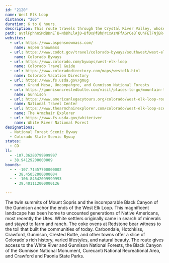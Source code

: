 ```yaml
---
id: "2120"
name: West Elk Loop
distance: "205"
duration: 6 to 8 hours.
description: This route travels through the Crystal River Valley, whose well-watered reaches made it a favorite among both Native American and pioneer settlers. Scenic features include views of mountain ranges, fields of alpine wildflowers, farmlands & cattle ranches.
path: avtlFphhnSMdBDnE`B~NbDhLlAjD~BfDx@fBh@rCxAzNFfAGrCeB`QUhFElFNjBR~@xCrH^xBf@~Pf@jG|@lFpD~Ox@pIhFvQ~@jFXlCNtDLnH^xCt@~C`FlLdArCzBhIj@pCn@xE^nFhAld@RtEr@xFl@rCl@|AhF`Ll@tBXjBNnBD`Nf@dDjA~CzHjPj@xB^xBNxBBfBG|AMzA_@zBmIhXqAtGi@bGeAjWw@rIc@xCwAtF}@tBk@|CGhA?rF^lI|@zMbDvPXbDErEyAxT@pBL`A^rAz@dBbAx@vEzBd@p@l@rAbA~CRxBCrAWtAa@nA_AhB{ExE[d@s@rAe@`BDlCNpA~@vS\vCJ`@h@dAtB~AzBtAdAhAn@~@bBtFvFvUdAjDbAlBbArArFfFfFfGhCfErAtCxA|DbCnHlAfHx@fJJbIQlNq@nGy@dFeAzEwBrH}ItUwF`NsAbEe@dBiAlG_@`D]~EGrJZlH`JboA\dD~@xEjBnFfChE|BjCzI`HpAlBr@dBvAxFnR~z@~@|FxBjRXrA|@rBpAlBfAjAnP`L`LfIhCnAvVdJx@j@hArAhEbJfEtFbAbBrEtJ~AxEbBnDzDvGtNvThAzCxBhJnAvDlJjShBxCxK`N|EtEtAbBjFnIvFbIxD~ElApB~@tC|C|Q`AlC|AjCvD~EdBlCl@rAbAxDdArBhAfA`DlB|AjBp@dB|DhNrDlJrAfC|AjCxAhBx@v@tBz@fFdAt@XfBrAfZ~]rBrChBdDzJtTvDnHf@rA\vAb@xDtEjr@pHlj@fAfGrD|Q~Plz@h@`BhA~BzRrZfCxCrKlJtAlBn@rAx@lCjJ|e@nBnFrA~BxArB`CfCdWtQvEzDxc@bf@hB`BlCrBlZbSnB~@pBp@vJzBhExApBdArCfBdFzEbAr@bAj@vTlJzAlArA~AtHnL~BjCbA`BrG`QbAlBx@t@jIlFpBrBfAbB~D`IbAfCtH|TrA~B|DjDvXjTd@d@r@nA`@m@\gD`@kAjDuD|B_BhF_GbAsAd@iAR_BDwAYmk@BmI`@cCr@}AxD}E`AcBvGkTt@mDhD}Xb@gCn@sBx@sBxAsChCeD|AwA~LiIdDmCdHeHpLcMnBkCbAcCd@sCLeCXqTXmC`@wAr@mA|A{AhAi@tLaDxB_@bCQ|FA`~@lA~FKdGaAnf@{JzH_A`FQhCA`FLnDX|Fz@lEdA`WxHbCf@bCJpNDlFEfEUlI}@zBe@tBs@rBaApCeBdC_ClD_FhA}BhCsGhCsEbCsChAcAlBsAxBgA|FyAxBM`z@?rBSnBm@hBcA`CyBnB{CpL{Xr@oCXyCHcPN{~A]itARsC^yAh@mAxA_B|KgFlAy@lCgClCqD~CcGrAwBjF{Gj@m@hCkADyWFy@Ze@fFeCbAy@h@gBj@sJR_A\s@tAuAfi@c]zCaClAiBh@oArEuQhAmBfAq@bASnBP`]nJ~Cl@vjAfOfCN~BG|Bm@vJgEtjCsiA|C_AnvAqXbDYlEf@rPpCfFLrEIhTwB|HeBvXuInC]v@?lFxApH~FbCLhA_@h@_@Xa@xEyJnGuEzA}AxCoJx@_Bl@y@~AqAvGoDvEkB~FiBrD}AdGyD`MwItMmGvUgPzOgKdJoFtkAiq@bM}GpMaIn_Aai@tAm@bD_AlCEt\~FxBD~AIhBu@tKeIhBmAdBg@rCEjFjAfF`CdBfAtI~JfNpQdI`JdHrGjQfNhFlJ`CzETx@p@lF`BzE^l@xB~BvBrAxCl@fTbAbDfAtQdEjJhDl@B`BSh@WrAsA~Ry`@n@mBf@eDd@mA|ASzAHh@b@Xf@lDlKfH|Kh@pAr@xBjAlEv@tAn@bAt@t@pI`G|CtBjC|@pANxACfIs@l@?dRvC|EfCb@Rt@@h@En@Yv@{@dBmFnAsBrNmOdDoC|@]r@KnAHhA`@`CpBx@d@jAHjA[xIgFn@y@n@mBd@sKR{Ax@yB~BwB|@a@dBQpEj@j@?bA]r@iANs@B}@GcI_Bsn@oBuTHuATk@t@k@b@M|@LdA|@lA`Bz@r@\FnGIzCHrJjCfD`BnAbAdKpOx@jB~@xC|@nEx@dAhAb@d@@v@Mp@c@x@gA|@sChCoJh@w@dAe@hBAtJ`C`HVt@c@\i@^}AFg@As@Y}@cCiFc@g@mCuAa@y@S{@DwBOmBa@{@sCmCSe@_@mAUsCmBo\m@aLAaBn@mDjA_CvCgC\s@ZyADy@EeAUgAgDsFiBkCy@u@}EsCcAeAo@eA_B_HcA}BcFmEy@eAoMoXKu@TcA^m@dAQb@PlFtErRjCrCj@hAf@hAp@tLhJx@XbAEf@SjA_ArDyDn@aAPmAAkE@mCHy@`D}ND_BEeBHy@Te@n@a@lAL`@^fCzG~ArHr@`HHxAYzED~@x@rAb@Dn@Kj@g@La@HoAN}@l@_AzDeDpGaDrB_C^}@Jc@By@U}B?s@n@gGe@uKi@mD?e@^mA`@_@p@K~FDhAWfBs@rDKxAsAj@_A`@cA`@iCD}BQkCsBcLE}BNmBn@_DZgDX{@|@eAlCq@pAgA`@mAf@sE`AsEhAoJCy@SqAeAkD?{AXaB|@cBz@m@lAmAjBuClAqBRy@?_@Ie@Ya@_@W]Gu@FiBjA_APc@@o@WU[iAwDqEoEW[Uq@TeBv@aAfBiBTa@Hm@Iq@gB{DUaAGeAZgE?cAs@uG?}@Hu@~@yDB_AWmAuCaFuGeFe@uAKyAJyBOmDBkApAmHdB_DDu@C}@]s@{@_@sAAwCi@k@UmCsBk@Ei@LgBfA{@Zw@@s@Yo@m@]IeEGaASm@YcBsBYQSAk@CgIpA}AZsB|@_ANoEAkCjAyEf@wEdCs@Ls@AeBe@gFyBYYK_@?e@D_@nOk]XsDNeFEiIT_A`@YvCPx@KbA_@tB{Ap@qBz@{FRqFn@uAvB}BrDuAhCG~ALt@I`A_@j@m@RsAMoKb@aDhB_FfBsDrCuBhByBdD_D|@I|C|AxAX^?bAYbAe@rCmCt@_AXm@X_Bj@aFvDuPp@aE@}@]uLKaAo@yAqEkEoUqOs@YwDQoBXcBBy@Ws@g@_AU_APoBlAa@RQ?u@CgDoAaBYuD[yA]s@i@sA_E[k@qFmByC_CgAyAeAgDiAgAqG_B_C_@uHkAgGk@a@Sc@m@cCmEeAyBy@qA_A_@wCAiAs@mDmAkBqBqBmAe@k@qFgKiAu@qIqBgIoCiAs@cCiCo@uAGsAR_BRk@`AaAtGcBjAOvA?~QtAnQxDrFdBl`@fFxDxAb@DnB@nAUnHqCxCu@t@C~KxDrHnElCZbAOrS}I`D}@zAAbErAl@?dAe@r@qArFwPn@{C?_Bc@qC[aAYkB_@}EUiAm@gBeAeAiBy@cAeAe@uAMqBRoBdEsJVyCXyAZq@\a@tCgCx@mBPkB@aOm@{By@mAk@yAKi@QmCQaBiAsEu@mB}BaD}CkBc@k@Kg@IgAHeAPe@l@a@tDkAtDc@bA[dBeAr@SpIsAt@]x@m@x@oA^wAB{D]eCe@yBNsFI{DBm@^wAHaBm@aDNsBx@}DNmACgJUyBu@aD]{@i@iAcGsGk@oBEkBj@wOYiLUeC_AeCkF_Fo@{AN{Cm@kBQgACgOUmAUk@Mm@As@PqAv@qA@s@{@oBOgCgDgQE_APs@v@q@tBMbASXs@JeAVy@tA}@r@aB~@yCF_ACsBTiE?iAwAcIG_ACaFbHeWf@}DI{B_CmK?qATuD?y@E_Aw@eFAu@VaE?iBL[fDyA|Ds@^YJe@o@aF_@_BU{APgKAeC_@mBgCeH?cENqANe@`@_AjAuAn@_@r@ShCOj@sSFeFCsAKeB]gCcDgN_@mDI{CH_Dn@oF|I_k@HwADcCKkCe@{CyAkE{@uAaAeAoAcAmAi@iBo@yASsAA}AF{AVcBr@iAt@mH~GuFlD_Cp@}E`@iCDwCSoCm@sCkAsAs@aDmCuBgC_BmCcC_Hy@aEa@_EOaG|@ir@OyGy@mHaAaEgD_K]uA_@mDK}CPmDTgBbKgh@x@{Ej@eEh@uG`Fk_A@yAQ_EK_Ay@mCmAmB}AwAoAi@sUsDmAe@oAq@cAgA[e@s@mBsAmIIgH?aAb@eFbAyHVoCF_EYgFcBwMu@qCy@_BmEmGs@_Bs@wCiBgOYmB_@wAi@yAyF{Im@yAU{@]kBK_BIoOU_FaB}Qw@uHgFkZiA}D}B}E}I{LYk@Uw@SgCHaMc@mDoA}FyAqFcA_CcA{CYoCHaJRwIpAiIzCuHlDaGn@qBZgCFmBMcByAiIO{B?yCDwA~A{GtOyg@j@gC`@gGCyKViDNy@n@sB~@mBbAsAn@k@bDeB~MuFbEkBlBsArByB~@uAxAqCr@eBh@{Bn@_ENyALkB@aCOuEkHur@sH}t@s@eJa@aJgC{hAs@_IcAoFqAqEmA{CoAeCaHoL_HcLmDqFoEgJcEcMcBcHy@kE_BuKi\yqBiBqLu@}GeAuLcAkTWmNBiLX}Qd@{J|Bq^h@mDbDsJRaAf@mEFcDc@kF[cBy@mCiAmCkEaGoA_C]aBOeBgAqRIeDJgBb@_Cn@eB\k@hBaB|JyG~@sAr@yBXmCC_AQuAc@_BsCsG]eBKaBDeBXaBhC{G\cBN{A?mAWwBq@uBq@eAaBsAqDqAiB{@sAgB[}@W{@WsB@wBl@_HGuBQwA_@oAs@sAeAcA}@g@mJmBy@_@wAmAeBsCwOi[aB_C}BuBsCaBcAc@oAYsCg@wDEyBP}WnDyDJ{C_@eDwAoOgI_EgCaRqP}EwEiAsAoAiCYy@u@kEwBcU}AgLoAuG_EcQwEwUcOoqAUmEKqFt@y~@YaIi@wDsHmWsTet@i`@irAoP_j@sBoF_BaCcBcByAoAyA}@sBaAwYuF}@WeA_AeAmCSy@OmAD_~@wbAIco@\kAQqBk@wAeA}CuCmPiPsBeAyBg@{LQk_@Po_ASyBIcDy@o@[_CeBcAeAcBaCgIiOmf@o_AiBiCaIeHaNuKgVqP}C}CiCeDmDuFoQm]_LsUye@g`A_C{D_BcBmB_AwAYwOB{IqAsCq@}CgAmT{KiFgEyBsAwU{IsB_AuGgE}MaKyB_AmAYiAEoALwCx@_DEoCa@oD_AeBk@oBaAaZ{UmEgEwCmDiA{B{HwU_CiCsAs@iB_@mBUcHe@iB]iA_@cAu@y@mAi@qBO{B[aQO_Bi@yA}@mAy@m@iBg@sFHm@O{@k@wCyCgByBeBkAoB[ySkA}BPyB~@s_@pZsIlHsAn@aDbAiFn@uBAqOeCaXv@aWZ}BKsBo@yBqAgIgJiB_AiAOoLc@}c@v@aKi@u\gCaCEaFVgHKy@YsFsDyAm@qAWcFHiRr@qMfAaDp@uBt@gErCgCjAyDxAqGjBcGtAaH~@gE`AiFbC{`@xTkB|@eB^}BXqIRqJf@_BN}B`@iBd@{c@fPai@~K}MbDqW`Hyk@jNkgApXsTdFyC|@{DzA{_@bQoCdAsB`AsDpCgBjB{@tA_n@dfAsClFsDfGyQj\oBxCiBrBqEnDiBvByA~BaKvQqF`IiGxJmcAhxAuPbWue@bq@{FbJ}S|`@iClD}]bZmChCsCpDeOhVsFzJmM|[aHxQeBdIcAxDeOl^iNv]oBxDiBxCaKjO{KnQcC~Cc@XoDV?vr@DxEHlBI`AYv@sExCyB`BWJaAxAJdBbChE\x@NjA?rAMx@{@jCOnCSdAsAzCU~@Y~D_A~D?`BRvAnAfDh@xBhAfKNrD?hBIrAs@xE_@lFEpAHdAZnArA~C\dEz@nH?xEKd@cAlBMd@QhE?vAZxBV|Ed@vCbHvT~AzDxAbC`@rAz@`Hd@~BbCtJ`C`Gx@xCRlB~CnQXjC^lBx@hBNv@T`CBdGbA`GI~CNnCEjBFtIKxAu@~AMtA?hAd@lAfA`Bj@fBlAjArDxBr@jBT~ABrBZrArAhA`E|BzBlBx@vAbA`CvC`Bx@v@x@rAR~@CzAg@xBe@~@[x@m@zQN`F\`CjCzK`AxKTrDEtGY~HCtCo@xLHnCz@bPXpChDbL|@zDPjFPbRElCs@hZU~BSrA_BhEoLnVe@xA]dCLrAx@rCn@~@v@f@~@XdBJtGg@zBRfBj@~Az@rAzArC~Dz@j@rAZnAv@vC~BD^S`AAvATnGb@rF?rAo@lBs@v@yAt@}@|@}B`D}JbKsE~DwInJiA|@}Ad@}ErFeEz@{CrBsBr@iDj@i@^OX]rAHrAl@vAhAh@xAO~@e@r@@j@j@Ll@DjASl@_@^mBl@iCj@_FRgAp@[r@aArDkBdD}@nBuAhBY`AArBLf@pCjBnD`B`Av@tAfBbDtCNz@D|Bl@pCZz@~BvEVd@bE`D|E|GtArCvBjCN~AKxEJhCU~@Cp@HRhA~@Rd@ZrABtBIn@q@zBZdATfBHrFYzC?xBb@~BDj@c@rDO~DqAbEQrABrAOpCNtAT^|A|@NZHj@CjHH|BO|CiAzEYnEu@hBm@hDeAjCgBdDkBtCgC~BkDtGG~@?jBc@r@u@x@_@rBYr@{BxDg@tAsAjL}BbGq@h@mAZe@?aA[_BUo@H_@XWjAeAzAk@xA]Ry@Ei@Ho@Z[d@]fAO~CIp@S`@UPgCRqAf@}C~Ae@p@}Ar@u@l@s@xAs@lDKJQDiBY_@La@dA?fBm@~B[l@mA^eBjAs@xBc@n@eAr@qEx@i@\qApAwAx@o@t@SV_@lB_AdAYLeB?}@Pc@TuAvBcCxBg@x@sBlFg@fBCd@H`AEl@]j@[JgAEo@FcCv@yDl@SHeBfBmBzD_@rBSp@y@~@Ul@SlAAdA^tBHxANv@Dx@Il@CxEKj@i@r@sALoAGoCq@cBmAOE_@?}@d@e@fA[xAaEnHgAvAoAx@_ARiA`AsBjCi@fCiDdA{DfDaDjB{C`C}D|D}FlEYfAu@lE}@lCc@t@kBhAk@r@k@dBk@zDCfATxPl@fE?bGVpCGtDU~B@~AVr@tAlAHXHd@NxDH^dDfFb@~@R`AVjGFtGCj@o@~AE^@bBKh@i@~@iBtAi@~@o@p@Yf@c@dCUt@y@bAu@LkFFk@VgCrCoBdB}BhAwBvA]f@q@~Aa@~A]ZcC|@_B?sBQc@UUc@u@k@y@Gm@RiBxAeA~@wAjB_@x@QrDSfAi@~@_@^}AfAK\W`B[xAs@`AyAdAOV_@bDsGpGa@JuAKKDC`@BXhAxDxAzGt@lBhBjCh@fAh@dBN`BBx@]vDExBc@hELhACfA}AhFIvD_@n@k@Vi@J{@M}@TOl@IpBOj@s@rA{@j@c@z@Mx@B^l@vBFf@k@zGu@z@w@pA{@l@_A\mC_@}@FuA~@m@x@y@~Dw@xCeFbLgBvBuA`Cu@r@}AdAoC`Ei@fAq@jCy@~AuCvJO|@?x@h@fBTrAkAfIs@tJW|@eClGi@r@}DfAmAp@u@x@oBdAw@fA[`B?lCXpBDhCX~E?fEd@jEB`Dc@fGOd@cAxAa@tA?dAn@xCn@p@nBhDRh@Nz@_@|@s@`AsCtFy@~DoBrCQd@KzCe@|Ay@rBo@fCSdBEl@DdBRrA^nAhBjE^jCH`COfGl@`K?r@K`@q@bAgCj@}AFQT]vAYP_@CoC{B_@qBgEJi@MKm@^sD?WISuAYi@yBSQyCg@wDtA_Cp@m@pBONSDiGsAcAuAm@Qk@ReArAc@^kFpAWKmBmBYGsCh@}DsAe@k@cAcF^eD?_AKeAa@aAWYmB_@i@gCS]a@U}D}@qE\oAEqBc@oCuAsD}@_AmAwBmDiAsFsAc@[cBIeDK[cByBy@mDOuFM_@k@k@iAgDScAEsA]uBl@kDEg@]m@aBsAqB{KUq@c@YsAYe@Si@}@YuA?}@l@_BUaAwCuFmCmEu@kBqBaDi@e@_A]{@GSX?b@vDtOLl@@fAOf@mCvBu@~@SnADv@Lx@rHtST~@HfABzENtEbA|IJfB|A`G^lCn@pBb@zEhAhGdDhOvA~NTnJh@rCnAfEl@pDZ`AbAzAtAbDjClEbG|HbDfFdFxK|GxI`B|C|@lCbAvBrCzDnA~BjGzJfItQvFnN~BfEf@jBtAzK?~BS|CBpHTbEE|HHbD`@pDb@xBxAfEh@lCbAhLx@xFjB|OXvAbBfDrDtEpClElElFrE`Fb@|@d@dBLbGGjBs@jB}FjJmD|CwBzBoBfD_CpCiA~ByClDiBlCiBbDi@h@c@t@sBlFsAjBeDrFm@r@sEjD}@b@k@TyBRgElAc@ZQ\eC`NG`A@lBv@rC?d@Wb@aAT]{DKsC^aIn@mD?_AEy@Us@}AeCy@{CcCkFc@uEe@yDmAqFEu@H_Fs@aAaIyCcCk@s@o@iEeGcByAiBsB[ScCm@cC_DSMgBWeFSgAQgIyDuAy@yAyAy@_@{AB{@XgA~@k@Ru@Dq@Ok@i@Yi@_AuDi@g@iBy@YSu@cBIaAo@kBsCmE_@_@g@UeGwAuBWeFAsBSyKPq@RwDlBsC~@mCfBmE^cDlA}DGgGt@y@^_A~@o@\yBZaDvAsG`BkEfBkBpA{BzB{D|@qGfC}EfFiA^sALwElCoCp@qDxAqP~A{Bd@}Az@mLfIyD~Cs@dAo@tAsFxQy@bBkFdF}BrAaB`@cBDgHM}QxBgIrA}GrEqElBsBpAcF`EcCfA{BVaBI}Di@sFIi@GsAe@mEkBwCm@sB?oC^iBv@}FxF}ClC_Ar@yA`@sBVgDQiCaAeGwC{Cs@cDM{IZmCx@m@d@_CjDyAr@mCDwAXwBr@aDpBeANyB[qGeBcBScCEqIvA}BCgBaAaFkFmQcJmDwAeB[sC@cD^mBAwIeCiBE_GvAeEo@sAB_ARiAr@sAfA_CbAgBLkHs@_BPaBt@_KrGcBz@yAb@cBJyAWsD_AqB?uD~AqB`@oDDkNpB{E?yCYsEy@cB@i@XqE~DaAVaBD_ARo@Tu@p@mAfCyBdHo@lAo@dAsBhAcATqFNsL`DqGAwDqAgFsCsFiDkXwWcB_A{J_DwCeBeEaEcCeBiWqJwFmEwC_BsBk@yB_@wHs@_BY}Ae@sGgDwAsAaCwCqEoHiD{G}AeBwByAuPgKoC{BkHaHsLmNuDyBwHmBgA_AkAmB}@sD_CgE{GmEsDsEqFuGaIeNaDoGgBsBsAMcA_B_@yCy@sAcF}Pm@sPiAgDY{Ak@yGeByCc@gAEq@J_Cj@cDfAeB|AmBt@mAr@wBNeBMoD_AgGUeFYkBY}@iEyGiAwBeFeOaAmEYmC?}@N_BdA{Fh@mEAsEm@_DYm@q@kAsAoAO_@y@yEs@mBoA_C_@sAI_AD_BRgBZ_BfCuJ~@yFH{BYeMOmDkCwRe@eF[iAiA}BsAyAs@_BKo@CgALqBxA{IPyH^{Ah@eAf@e@j@[hA]hA?bBf@h@h@\h@xBjHnAjAdBf@|B?lFeA`EaCdOmKn@YhCQ|Cb@hB@hDyAbDy@rMiGvHqBhRuG`KkFbCoBz@_Bn@mC`B}BhBa@hDFnAs@b@oAD}Ae@oBa@k@]Qm@KeAHcAd@cBTkBAcBTgAhAmBrCeC`FgBtBu@b@_@LeADwFq@sADoA\gBfAo@r@gBfAuAj@cBReC?cCm@mBy@iCy@mCWmCBy`@tAuCMyAYmDqB}T}OiGoI{CaF{AkAe@WqB[_CFwB[eAi@iAiAcBqA}Bs@mGFcBEgA_@cFwJuC_EiCkCsA[gCIeAOu@_@y@_Ak@cAkAoEiBsDiB{BmDeBaB_@sD]gGcCeEcCmAYcAAuBf@wDbBiOKu@IsBa@}CmAiHkDkHY_@SmCmGi@{@oAw@s@GmFJmEi@cDo@mD[oA]oA}@}AsB_@{A_@aH_@qCaAmCgAsAgBy@yBCgDVmHKuM_@aG_@{Bg@yMkGkIs@uPoB}B_B}FuFgFqDeNmIwMaGiMaEaJwBgJyAkJgAyIu@yKwAsEqAqIgE}@[k@K}BBcCl@}BRaBGaEq@cCCaCTkB@}AMiIeBgCm@gCsA_As@yBiCwHcIcAg@yBw@cBWyAAsAJqGxAsErA_BLcBAcBYqJ_FyBm@gCQqr@lEmCZiBh@sB`A_BrAwAfBcEjH_AlAmA~@uMzH_A^o@FqFBmF`ByEfAyIp@{@RmBjAqI`Hy@VqCZaDAwC_AwGeEgCoAoCk@gHK_BQoOaDeHgBiCsAeAw@{J}JiCwBiB_AwRyC}GiB_SyGoBYaEgAi@YmAiAyFcImAgAcBy@uAQoADgGl@mC@iWwDqFiAwBmAo@m@iGgIcC{BaFeC_B]cB?oAXs@\eIfHy@ZeC\iAQo@SmAy@u@y@wHiMqFoJ{@oAeBgAeA[gG_@o@OiCo@aIgCy@OiBMwGJqFCyBU}C_AaAg@eD}BsCsAmBq@k@GyCFgEd@gDK{AU{CyAeCs@wDkB_Cm@{CK{BJaGfAy@J}AEwh@{JoCYoBPyBn@kJ|D{FbBoCh@gGd@wC?m`BeFcEk@eDu@gd@gNwi@aPgGsAyCe@aHe@w{@cA}VQoGRcF^uGjAaFtAgEfB}\`RcQ~KuNbIsBdByBlE}@bEaA|Ia@rAaA`CgChDcD|CeD`C{GrD
websites:
  - url: https://www.aspensnowmass.com/
    name: Aspen Snowmass
  - url: https://www.codot.gov/travel/colorado-byways/southwest/west-elk-loop
    name: Colorado Byways
  - url: https://www.colorado.com/byways/west-elk-loop
    name: Colorado Travel Guide
  - url: https://www.coloradodirectory.com/maps/westelk.html
    name: Colorado Vacation Directory
  - url: https://www.fs.usda.gov/gmug
    name: Grand Mesa, Uncompahgre, and Gunnison National Forests
  - url: https://gunnisoncrestedbutte.com/visit/places-to-go/mountain-towns/gunnison/
    name: Gunnison
  - url: https://www.americanlegacytours.org/colorado/west-elk-loop-road-trip/
    name: National Travel Center
  - url: https://www.thearmchairexplorer.com/colorado/west-elk-loop-scenic-byway.php
    name: The Armchair Explorer
  - url: https://www.fs.usda.gov/whiteriver
    name: White River National Forest
designations:
  - National Forest Scenic Byway
  - Colorado State Scenic Byway
states:
  - CO
ll:
  - -107.36280799999997
  - 38.94129200000009
bounds:
  - - -107.71457700000002
    - 38.45052000000004
  - - -106.84542099999993
    - 39.401112000000126

---
```


The twin summits of Mount Sopris and the incomparable Black Canyon of the Gunnison anchor the ends of the West Elk Loop. This magnificent landscape has been home to uncounted generations of Native Americans, most recently the Utes.  White settlers originally came in search of minerals and stayed to farm and ranch. The coke ovens at Redstone bear witness to the toil that built the communities of today.  Carbondale, Hotchkiss, Crawford, Gunnison, Crested Butte, and other towns offer a slice of Colorado's rich history, varied lifestyles, and natural beauty. The route gives access to the White River and Gunnison National Forests, the Black Canyon of the Gunnison National Monument, Curecanti National Recreational Area, and Crawford and Paonia State Parks.

